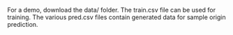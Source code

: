 For a demo, download the data/ folder. The train.csv file can be used for training. The various pred.csv files contain generated data for sample origin prediction.
